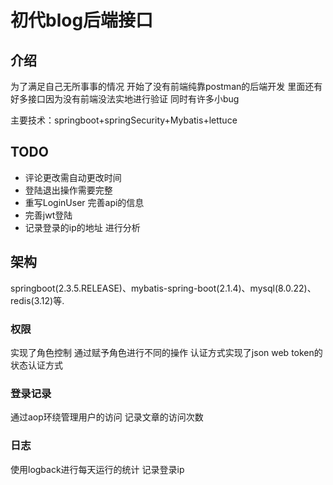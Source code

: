 # 初代blog后端接口

## 介绍

为了满足自己无所事事的情况 开始了没有前端纯靠postman的后端开发 里面还有好多接口因为没有前端没法实地进行验证 同时有许多小bug

主要技术：springboot+springSecurity+Mybatis+lettuce

## TODO

- 评论更改需自动更改时间
- 登陆退出操作需要完整
- 重写LoginUser 完善api的信息
- 完善jwt登陆
- 记录登录的ip的地址 进行分析

## 架构

springboot(2.3.5.RELEASE)、mybatis-spring-boot(2.1.4)、mysql(8.0.22)、redis(3.12)等.

### 权限

实现了角色控制 通过赋予角色进行不同的操作 认证方式实现了json web token的状态认证方式

### 登录记录

通过aop环绕管理用户的访问 记录文章的访问次数

### 日志

使用logback进行每天运行的统计 记录登录ip 